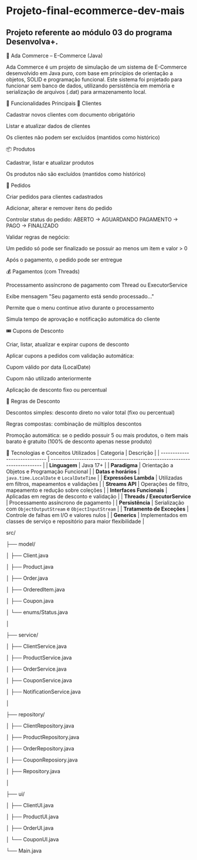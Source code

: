 # Projeto-final-ecommerce-dev-mais
## Projeto referente ao módulo 03 do programa Desenvolva+.
🛒 Ada Commerce – E-Commerce (Java)

Ada Commerce é um projeto de simulação de um sistema de E-Commerce desenvolvido em Java puro, com base em princípios de orientação a objetos, SOLID e programação funcional.
Este sistema foi projetado para funcionar sem banco de dados, utilizando persistência em memória e serialização de arquivos (.dat) para armazenamento local.

🚀 Funcionalidades Principais
👤 Clientes

Cadastrar novos clientes com documento obrigatório

Listar e atualizar dados de clientes

Os clientes não podem ser excluídos (mantidos como histórico)


📦 Produtos

Cadastrar, listar e atualizar produtos

Os produtos não são excluídos (mantidos como histórico)


🧾 Pedidos

Criar pedidos para clientes cadastrados

Adicionar, alterar e remover itens do pedido

Controlar status do pedido: ABERTO → AGUARDANDO PAGAMENTO → PAGO → FINALIZADO

Validar regras de negócio:

Um pedido só pode ser finalizado se possuir ao menos um item e valor > 0

Após o pagamento, o pedido pode ser entregue


💰 Pagamentos (com Threads)

Processamento assíncrono de pagamento com Thread ou ExecutorService

Exibe mensagem "Seu pagamento está sendo processado..."

Permite que o menu continue ativo durante o processamento

Simula tempo de aprovação e notificação automática do cliente


🎟️ Cupons de Desconto

Criar, listar, atualizar e expirar cupons de desconto

Aplicar cupons a pedidos com validação automática:

Cupom válido por data (LocalDate)

Cupom não utilizado anteriormente

Aplicação de desconto fixo ou percentual


🧮 Regras de Desconto

Descontos simples: desconto direto no valor total (fixo ou percentual)

Regras compostas: combinação de múltiplos descontos

Promoção automática: se o pedido possuir 5 ou mais produtos, o item mais barato é gratuito (100% de desconto apenas nesse produto)


🧠 Tecnologias e Conceitos Utilizados
| Categoria                     | Descrição                                                                  |
| ----------------------------- | -------------------------------------------------------------------------- |
| **Linguagem**                 | Java 17+                                                                   |
| **Paradigma**                 | Orientação a Objetos e Programação Funcional                               |
| **Datas e horários**          | `java.time.LocalDate` e `LocalDateTime`                                    |
| **Expressões Lambda**         | Utilizadas em filtros, mapeamentos e validações                            |
| **Streams API**               | Operações de filtro, mapeamento e redução sobre coleções                   |
| **Interfaces Funcionais**     | Aplicadas em regras de desconto e validação                                |
| **Threads / ExecutorService** | Processamento assíncrono de pagamento                                      |
| **Persistência**              | Serialização com `ObjectOutputStream` e `ObjectInputStream`                |
| **Tratamento de Exceções**    | Controle de falhas em I/O e valores nulos                                  |
| **Generics**                  | Implementados em classes de serviço e repositório para maior flexibilidade |

src/

 ├── model/
 
 │    ├── Client.java
 
 │    ├── Product.java
 
 │    ├── Order.java
 
 │    ├── OrderedItem.java
 
 │    ├── Coupon.java
 
 │    └── enums/Status.java
 
 │
 
 ├── service/
 
 │    ├── ClientService.java
 
 │    ├── ProductService.java
 
 │    ├── OrderService.java
 
 │    ├── CouponService.java
 
 │    ├── NotificationService.java
 
 │
 
 ├── repository/
 
 │    ├── ClientRepository.java
 
 │    ├── ProductRepository.java
 
 │     ├── OrderRepository.java
      
 │    ├── CouponReposiory.java
      
 │     ├── Repository.java
 
 │
 
 ├── ui/
 
 │    ├── ClientUI.java
 
 │    ├── ProductUI.java
 
 │    ├── OrderUI.java
 
 │    └── CouponUI.java
 
 └── Main.java

